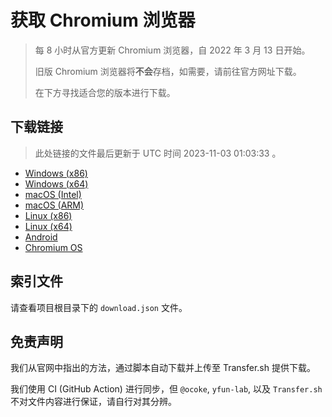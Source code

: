 # 获取 Chromium 浏览器

> 每 8 小时从官方更新 Chromium 浏览器，自 2022 年 3 月 13 日开始。
> 
> 旧版 Chromium 浏览器将**不会**存档，如需要，请前往官方网址下载。
>
> 在下方寻找适合您的版本进行下载。

## 下载链接

> 此处链接的文件最后更新于 UTC 时间 2023-11-03 01:03:33
。

- [Windows (x86)](https://transfer.sh/vmkdSuGtT6/Win.zip)
- [Windows (x64)](https://transfer.sh/Xmi3Tom5aN/Win_x64.zip)
- [macOS (Intel)](https://transfer.sh/FKB3oSADTn/Mac.zip)
- [macOS (ARM)](https://transfer.sh/fgwoem9hVM/Mac_Arm.zip)
- [Linux (x86)](https://transfer.sh/xonaqRwERI/Linux.zip)
- [Linux (x64)](https://transfer.sh/URXe1fODVP/Linux_x64.zip)
- [Android](https://transfer.sh/XS3Tz5B1nh/Android.zip)
- [Chromium OS](https://transfer.sh/nGzpEiOvLM/Linux_ChromiumOS_Full.zip)

## 索引文件

请查看项目根目录下的 `download.json` 文件。

## 免责声明

我们从官网中指出的方法，通过脚本自动下载并上传至 Transfer.sh 提供下载。

我们使用 CI (GitHub Action) 进行同步，但 `@ocoke`, `yfun-lab`, 以及 `Transfer.sh` 不对文件内容进行保证，请自行对其分辨。
